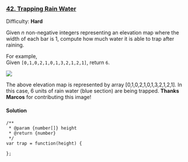 ### [42\. Trapping Rain Water](https://leetcode.com/problems/trapping-rain-water/description/)

Difficulty: **Hard**



Given _n_ non-negative integers representing an elevation map where the width of each bar is 1, compute how much water it is able to trap after raining.

For example,  
Given `[0,1,0,2,1,0,1,3,2,1,2,1]`, return `6`.

![](/static/images/problemset/rainwatertrap.png)  

The above elevation map is represented by array [0,1,0,2,1,0,1,3,2,1,2,1]. In this case, 6 units of rain water (blue section) are being trapped. **Thanks Marcos** for contributing this image!



#### Solution
```
/**
 * @param {number[]} height
 * @return {number}
 */
var trap = function(height) {
    
};
```